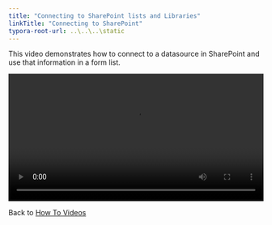 ```yaml
---
title: "Connecting to SharePoint lists and Libraries"
linkTitle: "Connecting to SharePoint"
typora-root-url: ..\..\..\static
---
```


This video demonstrates how to connect to a datasource in SharePoint and use that information in a form list.

<video width="100%" style="width:100%" controls>
  <source src="/videos/dataconnectsharepoint.mp4">
    Your browser does not support the video tag.
    </source>
</video>

Back to [How To Videos](../)
